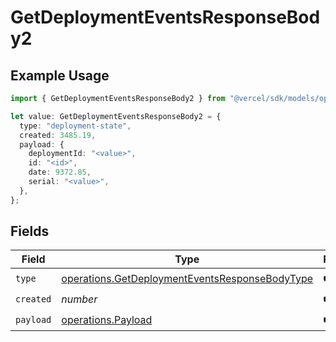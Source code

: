# GetDeploymentEventsResponseBody2

## Example Usage

```typescript
import { GetDeploymentEventsResponseBody2 } from "@vercel/sdk/models/operations/getdeploymentevents.js";

let value: GetDeploymentEventsResponseBody2 = {
  type: "deployment-state",
  created: 3485.19,
  payload: {
    deploymentId: "<value>",
    id: "<id>",
    date: 9372.85,
    serial: "<value>",
  },
};
```

## Fields

| Field                                                                                                            | Type                                                                                                             | Required                                                                                                         | Description                                                                                                      |
| ---------------------------------------------------------------------------------------------------------------- | ---------------------------------------------------------------------------------------------------------------- | ---------------------------------------------------------------------------------------------------------------- | ---------------------------------------------------------------------------------------------------------------- |
| `type`                                                                                                           | [operations.GetDeploymentEventsResponseBodyType](../../models/operations/getdeploymenteventsresponsebodytype.md) | :heavy_check_mark:                                                                                               | N/A                                                                                                              |
| `created`                                                                                                        | *number*                                                                                                         | :heavy_check_mark:                                                                                               | N/A                                                                                                              |
| `payload`                                                                                                        | [operations.Payload](../../models/operations/payload.md)                                                         | :heavy_check_mark:                                                                                               | N/A                                                                                                              |